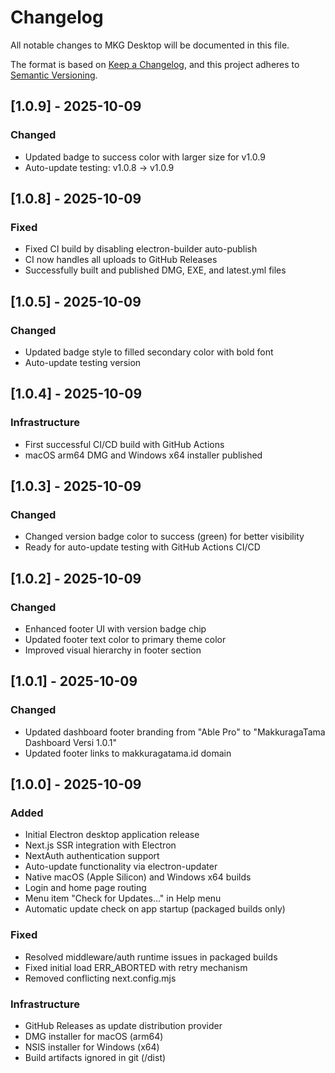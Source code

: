 # Changelog

All notable changes to MKG Desktop will be documented in this file.

The format is based on [Keep a Changelog](https://keepachangelog.com/en/1.0.0/),
and this project adheres to [Semantic Versioning](https://semver.org/spec/v2.0.0.html).

## [1.0.9] - 2025-10-09

### Changed

- Updated badge to success color with larger size for v1.0.9
- Auto-update testing: v1.0.8 → v1.0.9

## [1.0.8] - 2025-10-09

### Fixed

- Fixed CI build by disabling electron-builder auto-publish
- CI now handles all uploads to GitHub Releases
- Successfully built and published DMG, EXE, and latest.yml files

## [1.0.5] - 2025-10-09

### Changed

- Updated badge style to filled secondary color with bold font
- Auto-update testing version

## [1.0.4] - 2025-10-09

### Infrastructure

- First successful CI/CD build with GitHub Actions
- macOS arm64 DMG and Windows x64 installer published

## [1.0.3] - 2025-10-09

### Changed

- Changed version badge color to success (green) for better visibility
- Ready for auto-update testing with GitHub Actions CI/CD

## [1.0.2] - 2025-10-09

### Changed

- Enhanced footer UI with version badge chip
- Updated footer text color to primary theme color
- Improved visual hierarchy in footer section

## [1.0.1] - 2025-10-09

### Changed

- Updated dashboard footer branding from "Able Pro" to "MakkuragaTama Dashboard Versi 1.0.1"
- Updated footer links to makkuragatama.id domain

## [1.0.0] - 2025-10-09

### Added

- Initial Electron desktop application release
- Next.js SSR integration with Electron
- NextAuth authentication support
- Auto-update functionality via electron-updater
- Native macOS (Apple Silicon) and Windows x64 builds
- Login and home page routing
- Menu item "Check for Updates..." in Help menu
- Automatic update check on app startup (packaged builds only)

### Fixed

- Resolved middleware/auth runtime issues in packaged builds
- Fixed initial load ERR_ABORTED with retry mechanism
- Removed conflicting next.config.mjs

### Infrastructure

- GitHub Releases as update distribution provider
- DMG installer for macOS (arm64)
- NSIS installer for Windows (x64)
- Build artifacts ignored in git (/dist)
